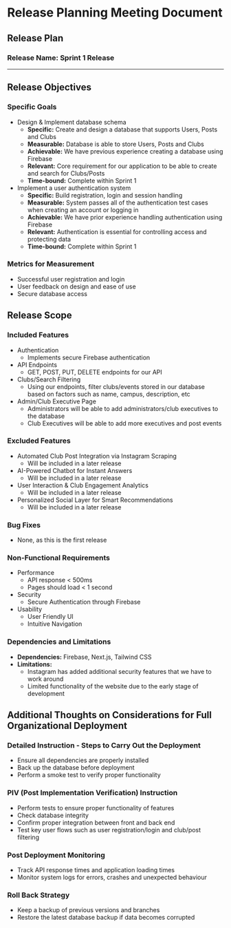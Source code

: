 # Release Planning Meeting Document

## Release Plan

### Release Name: Sprint 1 Release

--- 

## Release Objectives



### Specific Goals
- Design & Implement database schema 
  - **Specific:** Create and design a database that supports Users, Posts and Clubs
  - **Measurable:** Database is able to store Users, Posts and Clubs
  - **Achievable:** We have previous experience creating a database using Firebase
  - **Relevant:** Core requirement for our application to be able to create and search for Clubs/Posts
  - **Time-bound:** Complete within Sprint 1
- Implement a user authentication system
  - **Specific:**  Build registration, login and session handling
  - **Measurable:** System passes all of the authentication test cases when creating an account or logging in 
  - **Achievable:** We have prior experience handling authentication using Firebase
  - **Relevant:** Authentication is essential for controlling access and protecting data
  - **Time-bound:** Complete within Sprint 1

### Metrics for Measurement
- Successful user registration and login
- User feedback on design and ease of use
- Secure database access

## Release Scope

### Included Features
- Authentication
  - Implements secure Firebase authentication
- API Endpoints
  - GET, POST, PUT, DELETE endpoints for our API
- Clubs/Search Filtering
  - Using our endpoints, filter clubs/events stored in our database based on factors such as name, campus, description, etc
- Admin/Club Executive Page
  - Administrators will be able to add administrators/club executives to the database
  - Club Executives will be able to add more executives and post events 


### Excluded Features
- Automated Club Post Integration via Instagram Scraping
  - Will be included in a later release
- AI-Powered Chatbot for Instant Answers
  - Will be included in a later release
- User Interaction & Club Engagement Analytics
  - Will be included in a later release
- Personalized Social Layer for Smart Recommendations
  - Will be included in a later release

### Bug Fixes
- None, as this is the first release

### Non-Functional Requirements
- Performance
  - API response < 500ms
  - Pages should load < 1 second
- Security
  - Secure Authentication through Firebase
- Usability
  - User Friendly UI
  - Intuitive Navigation

### Dependencies and Limitations
- **Dependencies:** Firebase, Next.js, Tailwind CSS
- **Limitations:** 
  - Instagram has added additional security features that we have to work around
  - Limited functionality of the website due to the early stage of development

## Additional Thoughts on Considerations for Full Organizational Deployment

### Detailed Instruction - Steps to Carry Out the Deployment
- Ensure all dependencies are properly installed
- Back up the database before deployment
- Perform a smoke test to verify proper functionality

### PIV (Post Implementation Verification) Instruction
- Perform tests to ensure proper functionality of features
- Check database integrity
- Confirm proper integration between front and back end
- Test key user flows such as user registration/login and club/post filtering


### Post Deployment Monitoring
- Track API response times and application loading times
- Monitor system logs for errors, crashes and unexpected behaviour

### Roll Back Strategy
- Keep a backup of previous versions and branches
- Restore the latest database backup if data becomes corrupted
